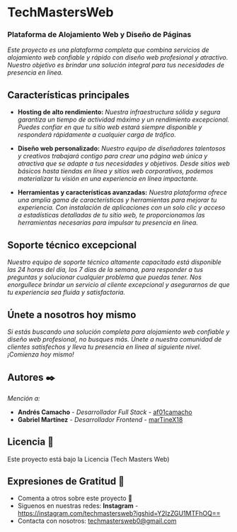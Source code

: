 # TechMastersWeb
### Plataforma de Alojamiento Web y Diseño de Páginas

_Este proyecto es una plataforma completa que combina servicios de alojamiento web confiable y rápido con diseño web profesional y atractivo. Nuestro objetivo es brindar una solución integral para tus necesidades de presencia en línea._

## Características principales

* **Hosting de alto rendimiento:** _Nuestra infraestructura sólida y segura garantiza un tiempo de actividad máximo y un rendimiento excepcional. Puedes confiar en que tu sitio web estará siempre disponible y responderá rápidamente a cualquier carga de tráfico._

* **Diseño web personalizado:** _Nuestro equipo de diseñadores talentosos y creativos trabajará contigo para crear una página web única y atractiva que se adapte a tus necesidades y objetivos. Desde sitios web básicos hasta tiendas en línea y sitios web corporativos, podemos materializar tu visión en una experiencia en línea impactante._

* **Herramientas y características avanzadas:** _Nuestra plataforma ofrece una amplia gama de características y herramientas para mejorar tu experiencia. Con instalación de aplicaciones con un solo clic y acceso a estadísticas detalladas de tu sitio web, te proporcionamos las herramientas necesarias para impulsar tu presencia en línea._

## Soporte técnico excepcional

_Nuestro equipo de soporte técnico altamente capacitado está disponible las 24 horas del día, los 7 días de la semana, para responder a tus preguntas y solucionar cualquier problema que puedas tener. Nos enorgullece brindar un servicio al cliente excepcional y asegurarnos de que tu experiencia sea fluida y satisfactoria._

## Únete a nosotros hoy mismo

_Si estás buscando una solución completa para alojamiento web confiable y diseño web profesional, no busques más. Únete a nuestra comunidad de clientes satisfechos y lleva tu presencia en línea al siguiente nivel. ¡Comienza hoy mismo!_

## Autores ✒️

_Mención a:_

* **Andrés Camacho** - *Desarrollador Full Stack* - [af01camacho](https://github.com/af01camacho)
* **Gabriel Martínez** - *Desarrollador Frontend* - [marTineX18](https://github.com/marTineX18)

## Licencia 📄

Este proyecto está bajo la Licencia (Tech Masters Web)

## Expresiones de Gratitud 🎁

* Comenta a otros sobre este proyecto 📢
* Siguenos en nuestras redes: **Instagram** - https://instagram.com/techmastersweb?igshid=Y2IzZGU1MTFhOQ==
* Contacta con nosotros: techmastersweb0@gmail.com

